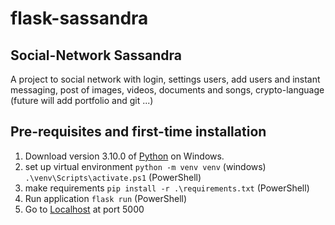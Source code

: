 # flask-sassandra
## Social-Network Sassandra

A project to social network with login, settings users, add users and instant messaging, post of images, videos, documents and songs, crypto-language (future will add portfolio and git ...)

## Pre-requisites and first-time installation

1. Download version 3.10.0 of [Python](https://www.python.org/ftp/python/3.11.3/python-3.11.3-amd64.exe) on Windows.
2. set up virtual environment
 `python -m venv venv` (windows)
`.\venv\Scripts\activate.ps1` (PowerShell)
3. make requirements
`pip install -r .\requirements.txt` (PowerShell)
4. Run application 
`flask run` (PowerShell)
5. Go to [Localhost](http://localhost:5000/home) at port 5000
